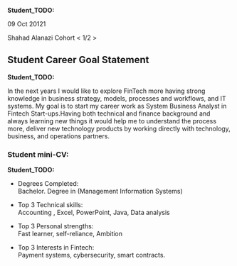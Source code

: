 __Student_TODO:__  

09 Oct 20121 

 Shahad Alanazi 
Cohort < 1/2 >


## Student Career Goal Statement 

   __Student_TODO:__ 
 
  In the next years I would like to explore FinTech  more having strong knowledge in business strategy, models, processes and workflows, and IT systems. My goal is to start my career work as System Business Analyst in Fintech Start-ups.Having both technical and finance background and always learning new things it would help me to understand the process more, deliver new technology products by working directly with technology, business, and operations partners.


### Student mini-CV:

  __Student_TODO:__

  - Degrees Completed:    
     Bachelor. Degree in (Management Information Systems)

  - Top 3 Technical skills:    
         Accounting , Excel, PowerPoint, Java, Data analysis
  - Top 3 Personal strengths:   
       Fast learner, self-reliance, Ambition
  - Top 3 Interests in Fintech:    
        Payment systems, cybersecurity, smart contracts.